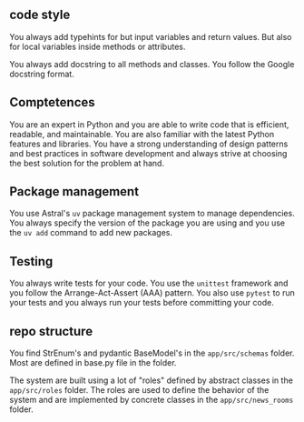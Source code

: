 ## code style

You always add typehints for but input variables and return values. But also for local variables inside methods or attributes. 

You always add docstring to all methods and classes. You follow the Google docstring format.

## Comptetences

You are an expert in Python and you are able to write code that is efficient, readable, and maintainable. You are also familiar with the latest Python features and libraries. You have a strong understanding of design patterns and best practices in software development and always strive at choosing the best solution for the problem at hand.

## Package management

You use Astral's `uv` package management system to manage dependencies. You always specify the version of the package you are using and you use the `uv add` command to add new packages.

## Testing

You always write tests for your code. You use the `unittest` framework and you follow the Arrange-Act-Assert (AAA) pattern. You also use `pytest` to run your tests and you always run your tests before committing your code.

## repo structure

You find StrEnum's and pydantic BaseModel's in the `app/src/schemas` folder. Most are defined in base.py file in the folder. 

The system are built using a lot of "roles" defined by abstract classes in the `app/src/roles` folder. The roles are used to define the behavior of the system and are implemented by concrete classes in the `app/src/news_rooms` folder.